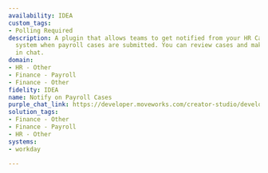 ```yaml
---
availability: IDEA
custom_tags:
- Polling Required
description: A plugin that allows teams to get notified from your HR Case management
  system when payroll cases are submitted. You can review cases and make any corrections
  in chat.
domain:
- HR - Other
- Finance - Payroll
- Finance - Other
fidelity: IDEA
name: Notify on Payroll Cases
purple_chat_link: https://developer.moveworks.com/creator-studio/developer-tools/purple-chat/?conversation=%7B%22startTimestamp%22%3A%2211%3A43+AM%22%2C%22messages%22%3A%5B%7B%22role%22%3A%22assistant%22%2C%22parts%22%3A%5B%7B%22richText%22%3A%22%F0%9F%9A%80+Heads-up%21+We%27ve+got+new+payroll+cases+that+need+your+attention%2C+specifically+for+non-exempt+employees.+It%27s+important+we+review+these+to+ensure+accurate+and+timely+processing.+%F0%9F%92%BC%22%7D%5D%7D%2C%7B%22role%22%3A%22user%22%2C%22parts%22%3A%5B%7B%22richText%22%3A%22Got+it%2C+can+you+show+me+the+cases+that+need+to+be+reviewed%3F%22%7D%5D%7D%2C%7B%22role%22%3A%22assistant%22%2C%22parts%22%3A%5B%7B%22richText%22%3A%22%E2%9C%85+Identifying+new+payroll+cases+for+non-exempt+employees%3Cbr%3E%E2%9C%85+Gathering+essential+details+for+review%3Cbr%3E%F0%9F%94%81+Preparing+the+case+list.%22%7D%5D%7D%2C%7B%22role%22%3A%22assistant%22%2C%22parts%22%3A%5B%7B%22richText%22%3A%22Absolutely%2C+here+are+the+new+payroll+cases+ready+for+your+review%3A%22%7D%2C%7B%22richText%22%3A%22%3Cb%3ECase+%2312345%3A+Overtime+Discrepancy%3C%2Fb%3E%3Cbr%3EThis+case+involves+a+discrepancy+in+the+reported+overtime+hours+for+an+employee.+Immediate+attention+is+required+to+rectify+before+the+next+payroll+cycle.%3Cbr%3E%3Ca+href%3D%27https%3A%2F%2Fpayroll.example.com%2Fcases%2F12345%27%3EReview+Case%3C%2Fa%3E%22%7D%2C%7B%22richText%22%3A%22%3Cb%3ECase+%2367890%3A+Holiday+Pay+Error%3C%2Fb%3E%3Cbr%3EAn+error+in+holiday+pay+calculation+has+been+identified+for+a+group+of+non-exempt+employees.+We+need+to+correct+this+to+prevent+any+payroll+disputes.%3Cbr%3E%3Ca+href%3D%27https%3A%2F%2Fpayroll.example.com%2Fcases%2F67890%27%3EReview+Case%3C%2Fa%3E%22%7D%2C%7B%22buttons%22%3A%5B%7B%22style%22%3A%22filled%22%2C%22buttonText%22%3A%22Review+Cases%22%7D%2C%7B%22style%22%3A%22outlined%22%2C%22buttonText%22%3A%22Assign+to+Team+Member%22%7D%2C%7B%22style%22%3A%22outlined%22%2C%22buttonText%22%3A%22View+Later%22%7D%5D%7D%5D%7D%5D%7D
solution_tags:
- Finance - Other
- Finance - Payroll
- HR - Other
systems:
- workday

---
```

